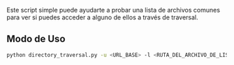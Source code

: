Este script simple puede ayudarte a probar una lista de archivos comunes para ver si puedes acceder a alguno de ellos a través de traversal.
## Modo de Uso
```bash
python directory_traversal.py -u <URL_BASE> -l <RUTA_DEL_ARCHIVO_DE_LISTA> -a "<USER_AGENT>"
```
